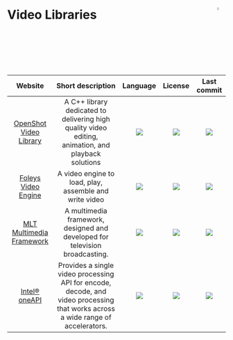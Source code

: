# Video Libraries <img align="right" alt="WIP" src="https://user-images.githubusercontent.com/171307/210726270-adc28ba9-dada-42cf-b53e-b01d03e3dca7.png" width="4%" />
|Website|Short description|Language|License|Last commit|
|:-:|:-:|:-:|:-:|:-:|
|[OpenShot Video Library](https://github.com/OpenShot/libopenshot)|A C++ library dedicated to delivering high quality video editing, animation, and playback solutions|![](https://img.shields.io/github/languages/top/OpenShot/libopenshot?color=pink&style=flat-square)|![](https://flat.badgen.net/github/license/OpenShot/libopenshot?label=)|![](https://flat.badgen.net/github/last-commit/OpenShot/libopenshot?label=)|
|[Foleys Video Engine](https://github.com/ffAudio/foleys_video_engine)|A video engine to load, play, assemble and write video|![](https://img.shields.io/github/languages/top/ffAudio/foleys_video_engine?color=pink&style=flat-square)|![](https://flat.badgen.net/github/license/ffAudio/foleys_video_engine?label=)|![](https://flat.badgen.net/github/last-commit/ffAudio/foleys_video_engine?label=)|
|[MLT Multimedia Framework](https://www.mltframework.org/)|A multimedia framework, designed and developed for television broadcasting.|![](https://img.shields.io/github/languages/top/mltframework/mlt?color=pink&style=flat-square)|![](https://flat.badgen.net/github/license/mltframework/mlt?label=)|![](https://flat.badgen.net/github/last-commit/mltframework/mlt?label=)|
|[Intel® oneAPI](https://software.intel.com/content/www/us/en/develop/tools/oneapi/components/onevpl.html)|Provides a single video processing API for encode, decode, and video processing that works across a wide range of accelerators.|![](https://img.shields.io/github/languages/top/oneapi-src/oneVPL?color=pink&style=flat-square)|![](https://flat.badgen.net/github/license/oneapi-src/oneVPL?label=)|![](https://flat.badgen.net/github/last-commit/oneapi-src/oneVPL?label=)|
